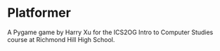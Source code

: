 # Platformer

A Pygame game by Harry Xu for the ICS2OG Intro to Computer Studies course at Richmond Hill High School.
